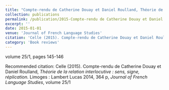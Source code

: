 ```yaml
---
title: "Compte-rendu de Catherine Douay et Daniel Roulland, Théorie de la relation interlocutive : sens, signe, réplication"
collection: publications
permalink: /publication/2015-Compte-rendu de Catherine Douay et Daniel Roulland, Théorie de la relation interlocutive  sens, signe, réplication
excerpt: ''
date: 2015-01-01
venue: 'Journal of French Language Studies'
citation: 'Celle (2015). Compte-rendu de Catherine Douay et Daniel Roulland, <i>Théorie de la relation interlocutive : sens, signe, réplication.</i> Limoges : Lambert Lucas 2014, 364 p, <i>Journal of French Language Studies</i>, volume 25/1'
category: 'Book reviews'
---
```

volume 25/1, pages 145-146

Recommended citation: Celle (2015). Compte-rendu de Catherine Douay et Daniel Roulland, <i>Théorie de la relation interlocutive : sens, signe, réplication.</i> Limoges : Lambert Lucas 2014, 364 p, <i>Journal of French Language Studies</i>, volume 25/1